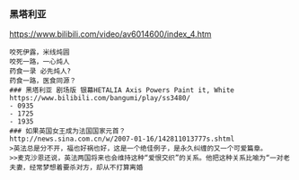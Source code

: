 ### 黑塔利亚
https://www.bilibili.com/video/av6014600/index_4.htm
```
咬死伊露，米线炖圆
咬死一路，一心炖人
药食一录 必先炖人?
药食一路，医食同源？
### 黑塔利亚 剧场版 银幕HETALIA Axis Powers Paint it, White
https://www.bilibili.com/bangumi/play/ss3480/
- 0935
- 1725
- 1935
### 如果英国女王成为法国国家元首？
http://news.sina.com.cn/w/2007-01-16/142811013777s.shtml
>英法总是分不开，福也好祸也好，这是一个绝佳例子，是永久纠缠的又一个可爱篇章。
>>麦克沙恩还说，英法两国将来也会维持这种“爱恨交织”的关系。他把这种关系比喻为“一对老夫妻，经常梦想着要杀对方，却从不打算离婚